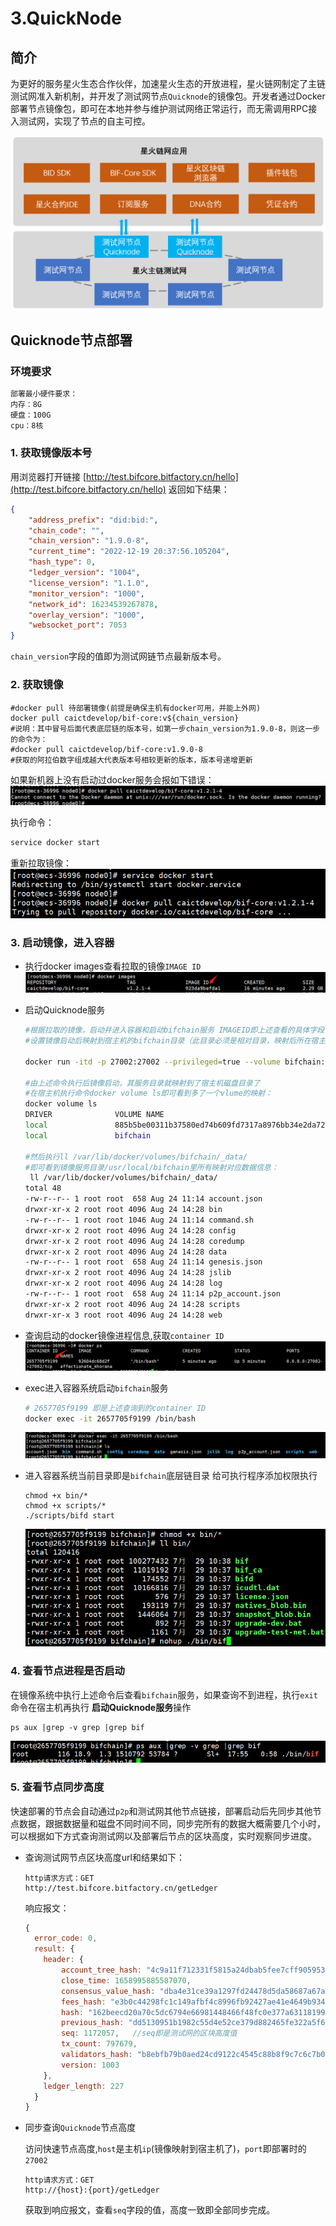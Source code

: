 # 3.QuickNode

## 简介

为更好的服务星火生态合作伙伴，加速星火生态的开放进程，星火链网制定了主链测试网准入新机制，并开发了测试网节点`Quicknode`的镜像包。开发者通过Docker部署节点镜像包，即可在本地并参与维护测试网络正常运行，而无需调用RPC接入测试网，实现了节点的自主可控。

<p style="text-align: center;"><img alt="image-20221219205857431" src="../_static/images/image-20221219205857431.png"></p>

##  Quicknode节点部署

### 环境要求

```sh
部署最小硬件要求：
内存：8G
硬盘：100G
cpu：8核
```

### 1. 获取镜像版本号

用浏览器打开链接 [http://test.bifcore.bitfactory.cn/hello](http://test.bifcore.bitfactory.cn/hello)
返回如下结果：

```json
{
	"address_prefix": "did:bid:",
	"chain_code": "",
	"chain_version": "1.9.0-8",
	"current_time": "2022-12-19 20:37:56.105204",
	"hash_type": 0,
	"ledger_version": "1004",
	"license_version": "1.1.0",
	"monitor_version": "1000",
	"network_id": 16234539267878,
	"overlay_version": "1000",
	"websocket_port": 7053
}
```

`chain_version`字段的值即为测试网链节点最新版本号。

### 2. 获取镜像

```shell
#docker pull 待部署镜像(前提是确保主机有docker可用，并能上外网)
docker pull caictdevelop/bif-core:v${chain_version}
#说明：其中冒号后面代表底层链的版本号，如第一步chain_version为1.9.0-8，则这一步的命令为：
#docker pull caictdevelop/bif-core:v1.9.0-8
#获取的阿拉伯数字组成越大代表版本号相较更新的版本，版本号递增更新
```

如果新机器上没有启动过docker服务会报如下错误：
<img src="../_static/images/2022-08-01-11-15-04.png" alt="2022-08-01-11-15-04.png"  />

执行命令：
```sh
service docker start
```

重新拉取镜像：
  <img src="../_static/images/2022-08-01-11-16-45.png" alt="2022-08-01-11-16-45.png"  />

### 3. 启动镜像，进入容器

- 执行docker images查看拉取的镜像`IMAGE ID`
  <img src="../_static/images/2022-08-01-11-17-49.png"/>

- 启动Quicknode服务

  ```sh
  #根据拉取的镜像，启动并进入容器和启动bifchain服务 IMAGEID即上述查看的具体字段值
  #设置镜像启动后映射到宿主机的bifchain目录（此目录必须是相对目录，映射后所在宿主机路径为/var/lib/docker/volumes/bifchain/）
  
  docker run -itd -p 27002:27002 --privileged=true --volume bifchain:/usr/local/bifchain IMAGEID /bin/bash
  
  #由上述命令执行后镜像启动，其服务目录就映射到了宿主机磁盘目录了
  #在宿主机执行命令docker volume ls即可看到多了一个vlume的映射：
  docker volume ls
  DRIVER              VOLUME NAME
  local               885b5be00311b37580ed74b609fd7317a8976bb34e2da728e532b0bd8859bf7d
  local               bifchain
  
  #然后执行ll /var/lib/docker/volumes/bifchain/_data/
  #即可看到镜像服务目录/usr/local/bifchain里所有映射对应数据信息：
   ll /var/lib/docker/volumes/bifchain/_data/
  total 48
  -rw-r--r-- 1 root root  658 Aug 24 11:14 account.json
  drwxr-xr-x 2 root root 4096 Aug 24 14:28 bin
  -rw-r--r-- 1 root root 1046 Aug 24 11:14 command.sh
  drwxr-xr-x 2 root root 4096 Aug 24 14:28 config
  drwxr-xr-x 2 root root 4096 Aug 24 14:28 coredump
  drwxr-xr-x 2 root root 4096 Aug 24 14:28 data
  -rw-r--r-- 1 root root  658 Aug 24 11:14 genesis.json
  drwxr-xr-x 2 root root 4096 Aug 24 14:28 jslib
  drwxr-xr-x 2 root root 4096 Aug 24 14:28 log
  -rw-r--r-- 1 root root  658 Aug 24 11:14 p2p_account.json
  drwxr-xr-x 2 root root 4096 Aug 24 14:28 scripts
  drwxr-xr-x 3 root root 4096 Aug 24 14:28 web
  
  ```

- 查询启动的docker镜像进程信息,获取`container ID`
  <img src="../_static/images/2022-07-29-17-42-39.png"/>

- exec进入容器系统启动`bifchain`服务

  ```sh
  # 2657705f9199 即是上述查询到的container ID
  docker exec -it 2657705f9199 /bin/bash
  ```
  <img src="../_static/images/2022-07-29-17-43-41.png"/>

- 进入容器系统当前目录即是`bifchain`底层链目录 给可执行程序添加权限执行

  ```shell
  chmod +x bin/*
  chmod +x scripts/*
  ./scripts/bifd start
  ```
  <img src="../_static/images/2022-07-29-17-48-27.png"/>

### 4. 查看节点进程是否启动

在镜像系统中执行上述命令后查看`bifchain`服务，如果查询不到进程，执行`exit`命令在宿主机再执行 **启动Quicknode服务**操作

```shell
ps aux |grep -v grep |grep bif
```

<img src="../_static/images/2022-07-29-18-00-41.png"/>

### 5. 查看节点同步高度

快速部署的节点会自动通过`p2p`和测试网其他节点链接，部署启动后先同步其他节点数据，跟据数据量和磁盘不同时间不同，同步完所有的数据大概需要几个小时，可以根据如下方式查询测试网以及部署后节点的区块高度，实时观察同步进度。

- 查询测试网节点区块高度url和结果如下：

  ```http
  http请求方式：GET
  http://test.bifcore.bitfactory.cn/getLedger
  ```

  响应报文：

  ```javascript
  {
    error_code: 0,
    result: {
      header: {
          account_tree_hash: "4c9a11f712331f5815a24dbab5fee7cff905953dee71e48549ddac00d3648372",
          close_time: 1658995885587070,
          consensus_value_hash: "dba4e31ce39a1297fd24478d5da58687a67a56275da01aa95cf6535f57d3e9a7",
          fees_hash: "e3b0c44298fc1c149afbf4c8996fb92427ae41e4649b934ca495991b7852b855",
          hash: "162beecd20a70c5dc6794e66981448466f48fc0e377a63118199cd39b52bc293",
          previous_hash: "dd5130951b1982c55d4e52ce379d882465fe322a5f6881b91016f2272acd3d06",
          seq: 1172057,   //seq即是测试网的区块高度值
          tx_count: 797679,
          validators_hash: "b8ebfb79b0aed24cd9122c4545c88b8f9c7c6c7b01d1f0f55f2d3c036064eefd",
          version: 1003
      },
      ledger_length: 227
    }
  }
  ```

- 同步查询`Quicknode`节点高度

  访问快速节点高度,`host`是主机`ip`(镜像映射到宿主机了)，`port`即部署时的`27002`

  ```http
  http请求方式：GET
  http://{host}:{port}/getLedger
  ```

  获取到响应报文，查看`seq`字段的值，高度一致即全部同步完成。
